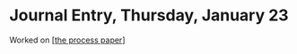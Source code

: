 # Journal Entry, Thursday, January 23

Worked on  [[the process paper]]

[//begin]: # "Autogenerated link references for markdown compatibility"
[the process paper]: <../the process paper> "the process paper"
[//end]: # "Autogenerated link references"